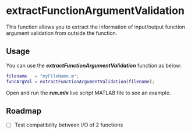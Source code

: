 # extractFunctionArgumentValidation

This function allows you to extract the information of input/output function argument validation from outside the function.  

## Usage

You can use the ***extractFunctionArgumentValidation*** function as below:
```matlab
filename   = "myFileName.m";
funcArgVal = extractFunctionArgumentValidation(filename);
```
  
Open and run the ***run.mlx*** live script MATLAB file to see an example.


## Roadmap
- [ ] Test compatibility between I/O of 2 functions 



